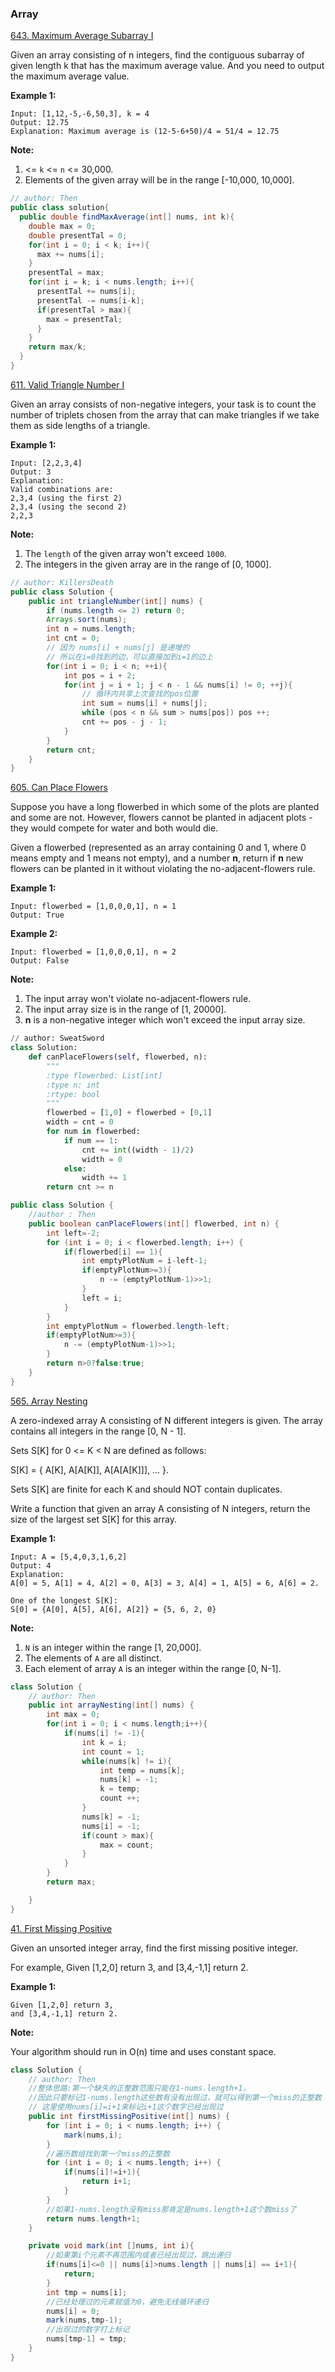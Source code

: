 ### Array
[643. Maximum Average Subarray I](https://leetcode.com/problems/maximum-average-subarray-i/description/)

Given an array consisting of n integers, find the contiguous subarray of given length k that has the maximum average value. And you need to output the maximum average value.

**Example 1:**
```
Input: [1,12,-5,-6,50,3], k = 4
Output: 12.75
Explanation: Maximum average is (12-5-6+50)/4 = 51/4 = 12.75
```

**Note:**

1. <= `k` <= `n` <= 30,000.
2. Elements of the given array will be in the range [-10,000, 10,000].

```Java
// author: Then
public class solution{
  public double findMaxAverage(int[] nums, int k){
    double max = 0;
    double presentTal = 0;
    for(int i = 0; i < k; i++){
      max += nums[i];
    }
    presentTal = max;
    for(int i = k; i < nums.length; i++){
      presentTal += nums[i];
      presentTal -= nums[i-k];
      if(presentTal > max){
        max = presentTal;
      }
    }
    return max/k;
  }
}
```

[611. Valid Triangle Number I](https://leetcode.com/problems/valid-triangle-number/description/)

Given an array consists of non-negative integers, your task is to count the number of triplets chosen from the array that can make triangles if we take them as side lengths of a triangle.

**Example 1:**
```
Input: [2,2,3,4]
Output: 3
Explanation:
Valid combinations are:
2,3,4 (using the first 2)
2,3,4 (using the second 2)
2,2,3
```

**Note:**

1. The `length` of the given array won't exceed `1000`.
2. The integers in the given array are in the range of [0, 1000].

```Java
// author: KillersDeath
public class Solution {
    public int triangleNumber(int[] nums) {
        if (nums.length <= 2) return 0;
        Arrays.sort(nums);
        int n = nums.length;
        int cnt = 0;
        // 因为 nums[i] + nums[j] 是递增的
        // 所以在i=0找到的边，可以直接加到i=1的边上
        for(int i = 0; i < n; ++i){
            int pos = i + 2;
            for(int j = i + 1; j < n - 1 && nums[i] != 0; ++j){
                // 循环内共享上次查找的pos位置
                int sum = nums[i] + nums[j];
                while (pos < n && sum > nums[pos]) pos ++;
                cnt += pos - j - 1;
            }
        }
        return cnt;
    }
}
```

[605. Can Place Flowers ](https://leetcode.com/problems/valid-triangle-number/description/)

Suppose you have a long flowerbed in which some of the plots are planted and some are not. However, flowers cannot be planted in adjacent plots - they would compete for water and both would die.

Given a flowerbed (represented as an array containing 0 and 1, where 0 means empty and 1 means not empty), and a number **n**, return if **n** new flowers can be planted in it without violating the no-adjacent-flowers rule.

**Example 1:**
```
Input: flowerbed = [1,0,0,0,1], n = 1
Output: True
```

**Example 2:**
```
Input: flowerbed = [1,0,0,0,1], n = 2
Output: False
```

**Note:**

1. The input array won't violate no-adjacent-flowers rule.
2. The input array size is in the range of [1, 20000].
3. **n** is a non-negative integer which won't exceed the input array size.

```Python
// author: SweatSword
class Solution:
    def canPlaceFlowers(self, flowerbed, n):
        """
        :type flowerbed: List[int]
        :type n: int
        :rtype: bool
        """
        flowerbed = [1,0] + flowerbed + [0,1]
        width = cnt = 0
        for num in flowerbed:
            if num == 1:
                cnt += int((width - 1)/2)
                width = 0
            else:
                width += 1
        return cnt >= n
```

```Java
public class Solution {
    //author : Then
    public boolean canPlaceFlowers(int[] flowerbed, int n) {
        int left=-2;
        for (int i = 0; i < flowerbed.length; i++) {
            if(flowerbed[i] == 1){
                int emptyPlotNum = i-left-1;
                if(emptyPlotNum>=3){
                    n -= (emptyPlotNum-1)>>1;
                }
                left = i;
            }
        }
        int emptyPlotNum = flowerbed.length-left;
        if(emptyPlotNum>=3){
            n -= (emptyPlotNum-1)>>1;
        }
        return n>0?false:true;
    }
}
```

[565. Array Nesting ](https://leetcode.com/problems/array-nesting/description/)

A zero-indexed array A consisting of N different integers is given. The array contains all integers in the range [0, N - 1].

Sets S[K] for 0 <= K < N are defined as follows:

S[K] = { A[K], A[A[K]], A[A[A[K]]], ... }.

Sets S[K] are finite for each K and should NOT contain duplicates.

Write a function that given an array A consisting of N integers, return the size of the largest set S[K] for this array.

**Example 1:**
```
Input: A = [5,4,0,3,1,6,2]
Output: 4
Explanation:
A[0] = 5, A[1] = 4, A[2] = 0, A[3] = 3, A[4] = 1, A[5] = 6, A[6] = 2.

One of the longest S[K]:
S[0] = {A[0], A[5], A[6], A[2]} = {5, 6, 2, 0}
```

**Note:**

1. `N` is an integer within the range [1, 20,000].
2. The elements of `A` are all distinct.
3. Each element of array `A` is an integer within the range [0, N-1].

```Java
class Solution {
    // author: Then
    public int arrayNesting(int[] nums) {
        int max = 0;
        for(int i = 0; i < nums.length;i++){
            if(nums[i] != -1){
                int k = i;
                int count = 1;
                while(nums[k] != i){
                    int temp = nums[k];
                    nums[k] = -1;
                    k = temp;
                    count ++;
                }
                nums[k] = -1;
                nums[i] = -1;
                if(count > max){
                    max = count;
                }
            }
        }
        return max;

    }
}
```

[41. First Missing Positive](https://leetcode.com/problems/first-missing-positive/description/)

Given an unsorted integer array, find the first missing positive integer.

For example,
Given [1,2,0] return 3,
and [3,4,-1,1] return 2.

**Example 1:**
```
Given [1,2,0] return 3,
and [3,4,-1,1] return 2.
```

**Note:**

Your algorithm should run in O(n) time and uses constant space.

```Java
class Solution {
	// author: Then
    //整体思路:第一个缺失的正整数范围只能在1-nums.length+1，
    //因此只要标记1-nums.length这些数有没有出现过，就可以得到第一个miss的正整数
    // 这里使用nums[i]=i+1来标记i+1这个数字已经出现过
    public int firstMissingPositive(int[] nums) {
        for (int i = 0; i < nums.length; i++) {
            mark(nums,i);
        }
        //遍历数组找到第一个miss的正整数
        for (int i = 0; i < nums.length; i++) {
            if(nums[i]!=i+1){
                return i+1;
            }
        }
        //如果1-nums.length没有miss那肯定是nums.length+1这个数miss了
        return nums.length+1;
    }

    private void mark(int []nums, int i){
        //如果第i个元素不再范围内或者已经出现过，跳出递归
        if(nums[i]<=0 || nums[i]>nums.length || nums[i] == i+1){
            return;
        }
        int tmp = nums[i];
        //已经处理过的元素赋值为0，避免无线循环递归
        nums[i] = 0;
        mark(nums,tmp-1);
        //出现过的数字打上标记
        nums[tmp-1] = tmp;
    }
}
```
